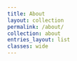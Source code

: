 ```yaml
---
title: About
layout: collection
permalink: /about/
collection: about
entries_layout: list
classes: wide
---
```


